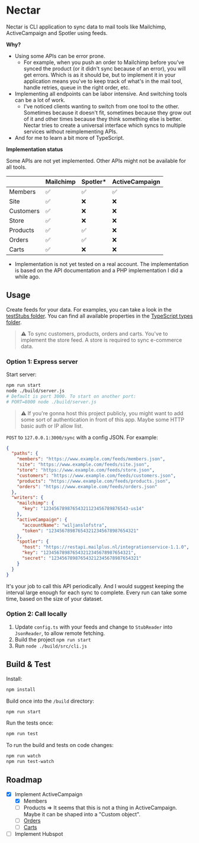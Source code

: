 # Nectar

Nectar is CLI application to sync data to mail tools like Mailchimp, ActiveCampaign and Spotler using feeds.

**Why?**

- Using some APIs can be error prone.
  - For example, when you push an order to Mailchimp before you've synced the product (or it didn't sync because of an error), you will get errors. Which is as it should be, but to implement it in your application means you've to keep track of what's in the mail tool, handle retries, queue in the right order, etc.
- Implementing all endpoints can be labor intensive. And switching tools can be a lot of work.
  - I've noticed clients wanting to switch from one tool to the other. Sometimes because it doesn't fit, sometimes because they grow out of it and other times because they think something else is better. Nectar tries to create a universal interface which syncs to multiple services without reimplementing APIs.
- And for me to learn a bit more of TypeScript.

**Implementation status**

Some APIs are not yet implemented. Other APIs might not be available for all tools.

|           | Mailchimp | Spotler* | ActiveCampaign |
|-----------|-----------|---------|----------------|
| Members   | ✅         | ✅       | ✅              |
| Site      | ✅         | ❌       | ❌              |
| Customers | ✅         | ❌       | ❌              |
| Store     | ✅         | ❌       | ❌              |
| Products  | ✅         | ✅       | ❌              |
| Orders    | ✅         | ✅       | ❌              |
| Carts     | ✅         | ❌       | ❌              |

* Implementation is not yet tested on a real account. The implementation is based on
the API documentation and a PHP implementation I did a while ago.

## Usage

Create feeds for your data. For examples, you can take a look in the [testStubs folder](./src/testStubs/).
You can find all available properties in the [TypeScript types folder](./src/types/).

> ⚠️ To sync customers, products, orders and carts. You've to implement the store feed. A
> store is required to sync e-commerce data.

### Option 1: Express server

Start server:

```bash
npm run start
node ./build/server.js
# Default is port 3000. To start on another port:
# PORT=8000 node ./build/server.js
```

> ⚠️ If you're gonna host this project publicly, you might want to add some sort
> of authentication in front of this app. Maybe some HTTP basic auth or IP allow list.

`POST` to `127.0.0.1:3000/sync` with a config JSON. For example:

```json
{
  "paths": {
    "members": "https://www.example.com/feeds/members.json",
    "site": "https://www.example.com/feeds/site.json",
    "store": "https://www.example.com/feeds/store.json",
    "customers": "https://www.example.com/feeds/customers.json",
    "products": "https://www.example.com/feeds/products.json",
    "orders": "https://www.example.com/feeds/orders.json"
  },
  "writers": {
    "mailchimp": {
      "key": "12345678987654321123456789876543-us14"
    },
    "activeCampaign": {
      "accountName": "wiljanslofstra",
      "token": "123456789876543212345678987654321"
    },
    "spotler": {
      "host": "https://restapi.mailplus.nl/integrationservice-1.1.0",
      "key": "123456789876543212345678987654321",
      "secret": "123456789876543212345678987654321"
    }
  }
}
```

It's your job to call this API periodically. And I would suggest keeping the interval
large enough for each sync to complete. Every run can take some time, based
on the size of your dataset.

### Option 2: Call locally

1. Update `config.ts` with your feeds and change to `StubReader` into `JsonReader`, to allow remote fetching.
2. Build the project `npm run start`
3. Run `node ./build/src/cli.js`

## Build & Test

Install:

```bash
npm install
```

Build once into the `/build` directory:

```bash
npm run start
```

Run the tests once:

```bash
npm run test
```

To run the build and tests on code changes:

```bash
npm run watch
npm run test-watch
```

## Roadmap

- [x] Implement ActiveCampaign
  - [x] Members
  - [ ] Products => It seems that this is not a thing in ActiveCampaign. Maybe it can be shaped into a "Custom object".
  - [ ] [Orders](https://developers.activecampaign.com/reference/create-order)
  - [ ] [Carts](https://developers.activecampaign.com/reference/e-commerce-abandoned-carts)
- [ ] Implement Hubspot

